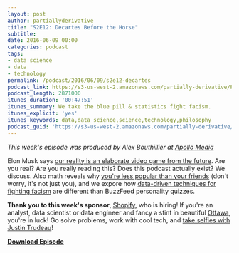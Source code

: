 ```yaml
---
layout: post
author: partiallyderivative
title: "S2E12: Decartes Before the Horse"
subtitle: 
date: 2016-06-09 00:00
categories: podcast
tags:
- data science
- data
- technology
permalink: /podcast/2016/06/09/s2e12-decartes
podcast_link: https://s3-us-west-2.amazonaws.com/partially-derivative/Partially_Derivative_S2E12.mp3
podcast_length: 2871000
itunes_duration: '00:47:51'
itunes_summary: We take the blue pill & statistics fight facism.
itunes_explicit: 'yes'
itunes_keywords: data,data science,science,technology,philosophy
podcast_guid: 'https://s3-us-west-2.amazonaws.com/partially-derivative/Partially_Derivative_S2E12.mp3'
---
```


*This week's episode was produced by Alex Bouthillier at [Apollo Media](http://apollomedia.co/)*

Elon Musk says [our reality is an elaborate video game from the future](http://www.vox.com/2016/6/2/11837608/elon-musk-simulation-argument). Are you real? Are you really reading this? Does this podcast actually exist? We discuss. Also math reveals why [you're less popular than your friends](https://www.washingtonpost.com/news/wonk/wp/2016/05/27/why-youre-actually-less-popular-than-your-friends/) (don't worry, it's not just you), and we expore how [data-driven techniques for fighting facism](http://arstechnica.com/science/2016/06/how-world-war-ii-scientists-invented-a-data-driven-approach-to-fighting-fascism/) are different than BuzzFeed personality quizzes.  

**Thank you to this week's sponsor**, [Shopify](https://www.shopify.com/), who is hiring! If you're an analyst, data scientist or data engineer and fancy a stint in beautiful [Ottawa](https://en.wikipedia.org/wiki/Ottawa), you're in luck! Go solve problems, work with cool tech, and [take selfies with Justin Trudeau](http://i.cbc.ca/1.3244628.1443212897!/fileImage/httpImage/image.jpg_gen/derivatives/4x3_620/fedelxn-conservatives-20150920.jpg)!  

[**Download Episode**](https://s3-us-west-2.amazonaws.com/partially-derivative/Partially_Derivative_S2E12.mp3)